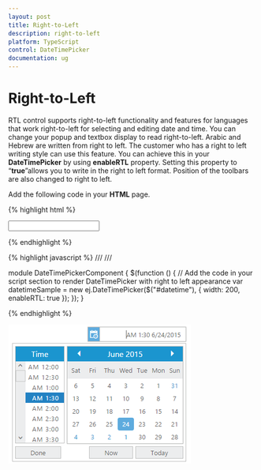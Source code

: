 ```yaml
---
layout: post
title: Right-to-Left
description: right-to-left
platform: TypeScript
control: DateTimePicker
documentation: ug 
---
```


# Right-to-Left

RTL control supports right-to-left functionality and features for languages that work right-to-left for selecting and editing date and time. You can change your popup and textbox display to read right-to-left. Arabic and Hebrew are written from right to left. The customer who has a right to left writing style can use this feature. You can achieve this in your **DateTimePicker** by using **enableRTL** property. Setting this property to “**true**”allows you to write in the right to left format. Position of the toolbars are also changed to right to left.

Add the following code in your **HTML** page.

{% highlight html %}
  
<div class="control">
   <input type="text" id="datetime" />
</div>

{% endhighlight %}


{% highlight javascript %}
/// <reference path="tsfiles/jquery.d.ts" />
/// <reference path="tsfiles/ej.web.all.d.ts" />

module DateTimePickerComponent {
    $(function () {
    // Add the code in your script section to render DateTimePicker with right to left appearance
     var datetimeSample = new ej.DateTimePicker($("#datetime"), {
       width: 200,
       enableRTL: true
    });
    });
}

{% endhighlight %}
  
![](Right-to-Left_images/Right-to-Left_img1.png)

